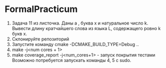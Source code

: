 # FormalPracticum
1. Задача 11 из листочка. Даны a , буква x и натуральное число k. Вывести длину кратчайшего слова из языка L, содержащего ровно k букв x.
2. Склонируйте репозиторий
3. Запустите команду cmake -DCMAKE_BUILD_TYPE=Debug ..
4. make -j<num cores + 1>
5. make coverage_report -j<num_cores+1> - запуск покрытия тестами
   Возможно потребуется запускать команды 4, 5 с sudo.
